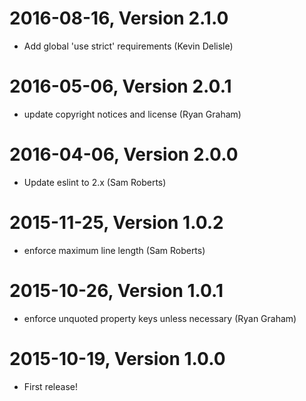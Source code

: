 2016-08-16, Version 2.1.0
=========================

 * Add global 'use strict' requirements (Kevin Delisle)


2016-05-06, Version 2.0.1
=========================

 * update copyright notices and license (Ryan Graham)


2016-04-06, Version 2.0.0
=========================

 * Update eslint to 2.x (Sam Roberts)


2015-11-25, Version 1.0.2
=========================

 * enforce maximum line length (Sam Roberts)


2015-10-26, Version 1.0.1
=========================

 * enforce unquoted property keys unless necessary (Ryan Graham)


2015-10-19, Version 1.0.0
=========================

 * First release!
